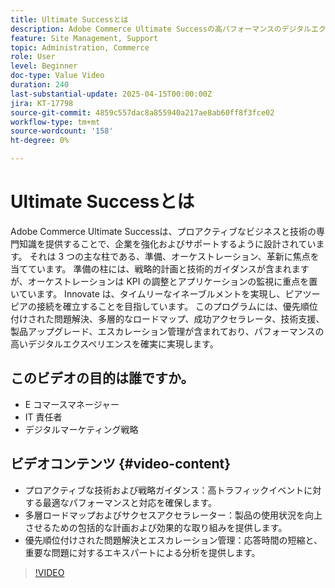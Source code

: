```yaml
---
title: Ultimate Successとは
description: Adobe Commerce Ultimate Successの高パフォーマンスのデジタルエクスペリエンスに対するプロアクティブなサポートと戦略的ガイダンス。
feature: Site Management, Support
topic: Administration, Commerce
role: User
level: Beginner
doc-type: Value Video
duration: 240
last-substantial-update: 2025-04-15T00:00:00Z
jira: KT-17798
source-git-commit: 4859c557dac8a855940a217ae8ab60ff8f3fce02
workflow-type: tm+mt
source-wordcount: '158'
ht-degree: 0%

---
```



# Ultimate Successとは

Adobe Commerce Ultimate Successは、プロアクティブなビジネスと技術の専門知識を提供することで、企業を強化およびサポートするように設計されています。 それは 3 つの主な柱である、準備、オーケストレーション、革新に焦点を当てています。 準備の柱には、戦略的計画と技術的ガイダンスが含まれますが、オーケストレーションは KPI の調整とアプリケーションの監視に重点を置いています。 Innovate は、タイムリーなイネーブルメントを実現し、ピアツーピアの接続を確立することを目指しています。 このプログラムには、優先順位付けされた問題解決、多層的なロードマップ、成功アクセラレータ、技術支援、製品アップグレード、エスカレーション管理が含まれており、パフォーマンスの高いデジタルエクスペリエンスを確実に実現します。

## このビデオの目的は誰ですか。

* E コマースマネージャー
* IT 責任者
* デジタルマーケティング戦略

## ビデオコンテンツ {#video-content}

* プロアクティブな技術および戦略ガイダンス：高トラフィックイベントに対する最適なパフォーマンスと対応を確保します。
* 多層ロードマップおよびサクセスアクセラレーター：製品の使用状況を向上させるための包括的な計画および効果的な取り組みを提供します。
* 優先順位付けされた問題解決とエスカレーション管理：応答時間の短縮と、重要な問題に対するエキスパートによる分析を提供します。

>[!VIDEO](https://video.tv.adobe.com/v/3457644/?learn=on&enablevpops)


